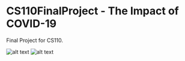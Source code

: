 # CS110FinalProject - The Impact of COVID-19
Final Project for CS110.

![alt text](https://github.com/python-plusplus/CS110FinalProject/blob/main/Figure_1.png?raw=true)
![alt text](https://github.com/python-plusplus/CS110FinalProject/blob/main/Figure_2.png?raw=true)
